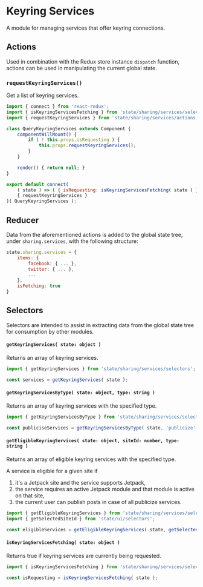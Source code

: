 # Keyring Services

A module for managing services that offer keyring connections.

## Actions

Used in combination with the Redux store instance `dispatch` function, actions can be used in manipulating the current global state.

### `requestKeyringServices()`

Get a list of keyring services.

```js
import { connect } from 'react-redux';
import { isKeyringServicesFetching } from 'state/sharing/services/selectors';
import { requestKeyringServices } from 'state/sharing/services/actions';

class QueryKeyringServices extends Component {
	componentWillMount() {
		if ( ! this.props.isRequesting ) {
			this.props.requestKeyringServices();
		}
	}

	render() { return null; }
}

export default connect(
	( state ) => ( { isRequesting: isKeyringServicesFetching( state ) } ),
	{ requestKeyringServices }
)( QueryKeyringServices );
```

## Reducer

Data from the aforementioned actions is added to the global state tree, under `sharing.services`, with the following structure:

```js
state.sharing.services = {
	items: {
		facebook: { ... },
		twitter: { ... },
		...
	},
	isFetching: true
}
```

## Selectors

Selectors are intended to assist in extracting data from the global state tree for consumption by other modules.

#### `getKeyringServices( state: object )`

Returns an array of keyring services.

```js
import { getKeyringServices } from 'state/sharing/services/selectors';

const services = getKeyringServices( state );
```

#### `getKeyringServicesByType( state: object, type: string )`

Returns an array of keyring services with the specified type.

```js
import { getKeyringServicesByType } from 'state/sharing/services/selectors';

const publiciseServices = getKeyringServicesByType( state, 'publicize' );
```

#### `getEligibleKeyringServices( state: object, siteId: number, type: string )`

Returns an array of eligible keyring services with the specified type.

A service is eligible for a given site if

1. it's a Jetpack site and the service supports Jetpack,
2. the service requires an active Jetpack module and that module is active on that site,
3. the current user can publish posts in case of all publicize services.

```js
import { getEligibleKeyringServices } from 'state/sharing/services/selectors';
import { getSelectedSiteId } from 'state/ui/selectors';

const eligibleServices = getEligibleKeyringServices( state, getSelectedSiteId( site ), 'publicize' );
```

#### `isKeyringServicesFetching( state: object )`

Returns true if keyring services are currently being requested.

```js
import { isKeyringServicesFetching } from 'state/sharing/services/selectors';

const isRequesting = isKeyringServicesFetching( state );
```
